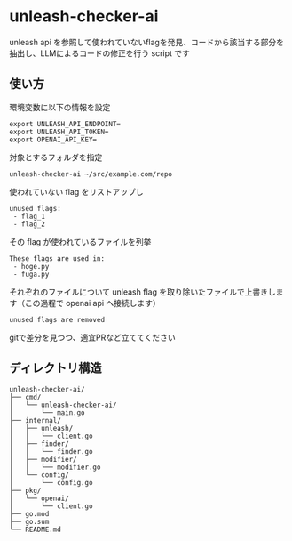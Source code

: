 # unleash-checker-ai

unleash api を参照して使われていないflagを発見、コードから該当する部分を抽出し、LLMによるコードの修正を行う script です

## 使い方

環境変数に以下の情報を設定

```
export UNLEASH_API_ENDPOINT=
export UNLEASH_API_TOKEN=
export OPENAI_API_KEY=
```

対象とするフォルダを指定

```
unleash-checker-ai ~/src/example.com/repo
```

使われていない flag をリストアップし

```
unused flags:
 - flag_1
 - flag_2
```

その flag が使われているファイルを列挙

```
These flags are used in:
 - hoge.py
 - fuga.py
```

それぞれのファイルについて unleash flag を取り除いたファイルで上書きします（この過程で openai api へ接続します）

```
unused flags are removed 
```

gitで差分を見つつ、適宜PRなど立ててください

## ディレクトリ構造

```
unleash-checker-ai/
├── cmd/
│   └── unleash-checker-ai/
│       └── main.go
├── internal/
│   ├── unleash/
│   │   └── client.go
│   ├── finder/
│   │   └── finder.go
│   ├── modifier/
│   │   └── modifier.go
│   └── config/
│       └── config.go
├── pkg/
│   └── openai/
│       └── client.go
├── go.mod
├── go.sum
└── README.md
```
